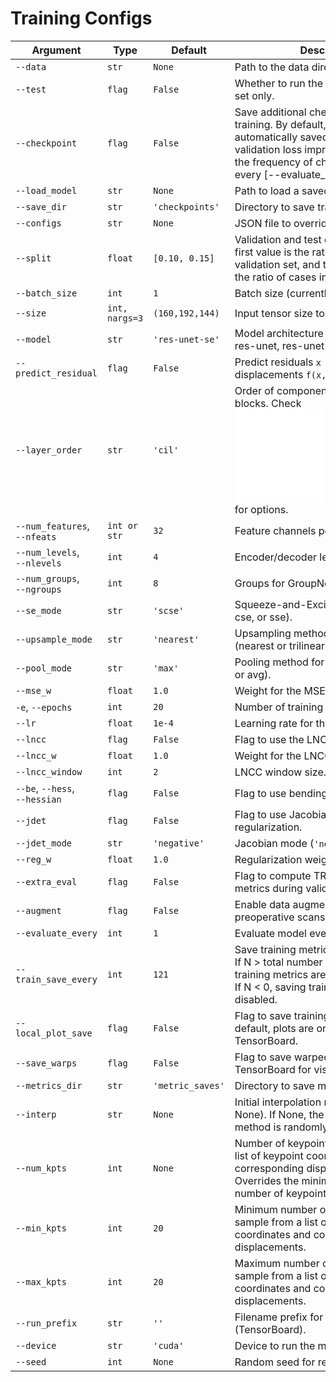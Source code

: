# Training Configs

| Argument | Type | Default | Description |
|----------|------|---------|-------------|
| `--data` | `str` | `None` | Path to the data directory. |
| `--test` | `flag` | `False` | Whether to run the model on the test set only. |
| `--checkpoint` | `flag` | `False` | Save additional checkpoints during training. By default, checkpoints are automatically saved when the validation loss improves. This increases the frequency of checkpointing to every [--evaluate_every] epochs. |
| `--load_model` | `str` | `None` | Path to load a saved model checkpoint. |
| `--save_dir` | `str` | `'checkpoints'` | Directory to save training checkpoints. |
| `--configs` | `str` | `None` | JSON file to override CLI arguments. |
| `--split` | `float` | `[0.10, 0.15]` | Validation and test data split ratios. The first value is the ratio of cases in the validation set, and the second value is the ratio of cases in the test set. |
| `--batch_size` | `int` | `1` | Batch size (currently only 1 supported). |
| `--size` | `int, nargs=3` | `(160,192,144)` | Input tensor size to the model. |
| `--model` | `str` | `'res-unet-se'` | Model architecture to use (vxm, unet, res-unet, res-unet-se). |
| `--predict_residual` | `flag` | `False` | Predict residuals `x + f(x,y)` or full displacements `f(x,y)`. |
| `--layer_order` | `str` | `'cil'` | Order of components in convolution blocks. Check ![../model_pipeline/networks/unet3d/buildingblocks.py](../model_pipeline/networks/unet3d/buildingblocks.py) for options. |
| `--num_features`, <br> `--nfeats` | `int or str` | `32` | Feature channels per level. |
| `--num_levels`, <br> `--nlevels` | `int` | `4` | Encoder/decoder levels. |
| `--num_groups`, <br> `--ngroups` | `int` | `8` | Groups for GroupNorm. |
| `--se_mode` | `str` | `'scse'` | Squeeze-and-Excitation module (scse, cse, or sse). |
| `--upsample_mode` | `str` | `'nearest'` | Upsampling method for the decoder (nearest or trilinear). |
| `--pool_mode` | `str` | `'max'` | Pooling method for the encoder (max or avg). |
| `--mse_w` | `float` | `1.0` | Weight for the MSE loss. |
| `-e`, `--epochs` | `int` | `20` | Number of training epochs. |
| `--lr` | `float` | `1e-4` | Learning rate for the Adam optimizer. |
| `--lncc` | `flag` | `False` | Flag to use the LNCC loss. |
| `--lncc_w` | `float` | `1.0` | Weight for the LNCC loss. |
| `--lncc_window` | `int` | `2` | LNCC window size. |
| `--be`, `--hess`, <br> `--hessian` | `flag` | `False` | Flag to use bending energy penalty. |
| `--jdet` | `flag` | `False` | Flag to use Jacobian determinant regularization. |
| `--jdet_mode` | `str` | `'negative'` | Jacobian mode (`'negative'` or `'unit'`). |
| `--reg_w` | `float` | `1.0` | Regularization weight. |
| `--extra_eval` | `flag` | `False` | Flag to compute TRE, Dice, HD95 metrics during validation. |
| `--augment` | `flag` | `False` | Enable data augmentation for the preoperative scans (intensity only). |
| `--evaluate_every` | `int` | `1` | Evaluate model every N epochs. |
| `--train_save_every` | `int` | `121` | Save training metrics every N batches. If N > total number of cases, then the training metrics are saved every epoch. If N < 0, saving training metrics is disabled. |
| `--local_plot_save` | `flag` | `False` | Flag to save training plots locally. By default, plots are only saved to TensorBoard. |
| `--save_warps` | `flag` | `False` | Flag to save warped image outputs to TensorBoard for visualization. |
| `--metrics_dir` | `str` | `'metric_saves'` | Directory to save metrics/plots. |
| `--interp` | `str` | `None` | Initial interpolation method (`tps`, `linear`, None). If None, the interpolation method is randomly chosen. |
| `--num_kpts` | `int` | `None` | Number of keypoints to sample from a list of keypoint coordinates and corresponding displacements. Overrides the minimum and maximum number of keypoints flags. |
| `--min_kpts` | `int` | `20` | Minimum number of keypoints to sample from a list of keypoint coordinates and corresponding displacements. |
| `--max_kpts` | `int` | `20` | Maximum number of keypoints to sample from a list of keypoint coordinates and corresponding displacements. |
| `--run_prefix` | `str` | `''` | Filename prefix for saved run files (TensorBoard). |
| `--device` | `str` | `'cuda'` | Device to run the model (cuda or cpu). |
| `--seed` | `int` | `None` | Random seed for reproducibility. |
